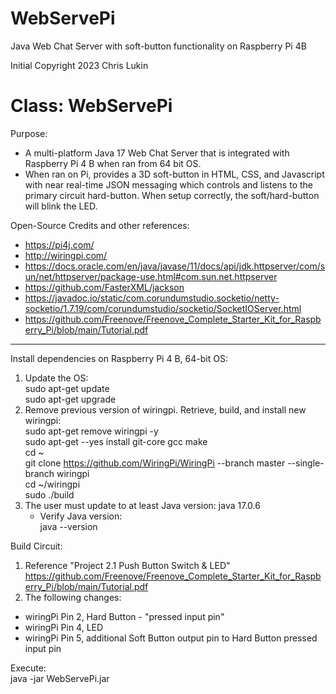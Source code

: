 # WebServePi
 Java Web Chat Server with soft-button functionality on Raspberry Pi 4B

Initial Copyright 2023 Chris Lukin

# Class: WebServePi

Purpose:
* A multi-platform Java 17 Web Chat Server that is integrated with Raspberry Pi 4 B when ran from 64 bit OS.
* When ran on Pi, provides a 3D soft-button in HTML, CSS, and Javascript with near real-time JSON messaging which controls
and listens to the primary circuit hard-button. When setup correctly, the soft/hard-button will blink the LED.

Open-Source Credits and other references:
* https://pi4j.com/
* http://wiringpi.com/
* https://docs.oracle.com/en/java/javase/11/docs/api/jdk.httpserver/com/sun/net/httpserver/package-use.html#com.sun.net.httpserver
* https://github.com/FasterXML/jackson
* https://javadoc.io/static/com.corundumstudio.socketio/netty-socketio/1.7.19/com/corundumstudio/socketio/SocketIOServer.html  
* https://github.com/Freenove/Freenove_Complete_Starter_Kit_for_Raspberry_Pi/blob/main/Tutorial.pdf

***
Install dependencies on Raspberry Pi 4 B, 64-bit OS:
1) Update the OS:  
sudo apt-get update   
sudo apt-get upgrade
2) Remove previous version of wiringpi. Retrieve, build, and install new wiringpi:  
sudo apt-get remove wiringpi -y  
sudo apt-get --yes install git-core gcc make   
cd ~  
git clone https://github.com/WiringPi/WiringPi --branch master --single-branch wiringpi  
cd ~/wiringpi  
sudo ./build  
3) The user must update to at least Java version: java 17.0.6  
   * Verify Java version:  
java --version

Build Circuit:
1) Reference "Project 2.1 Push Button Switch & LED"  
https://github.com/Freenove/Freenove_Complete_Starter_Kit_for_Raspberry_Pi/blob/main/Tutorial.pdf
2) The following changes:  
* wiringPi Pin 2, Hard Button - "pressed input pin" 
* wiringPi Pin 4, LED
* wiringPi Pin 5, additional Soft Button output pin to Hard Button pressed input pin

Execute:  
java -jar WebServePi.jar
